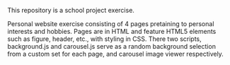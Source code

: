 This repository is a school project exercise.

Personal website exercise consisting of 4 pages pretaining to personal interests and hobbies.
Pages are in HTML and feature HTML5 elements such as figure, header, etc., with styling in CSS.
There two scripts, background.js and carousel.js serve as a random background selection from a custom set for each page, and carousel image viewer respectively.
